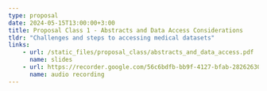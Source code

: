 ```yaml
---
type: proposal
date: 2024-05-15T13:00:00+3:00
title: Proposal Class 1 - Abstracts and Data Access Considerations
tldr: "Challenges and steps to accessing medical datasets"
links: 
    - url: /static_files/proposal_class/abstracts_and_data_access.pdf 
      name: slides 
    - url: https://recorder.google.com/56c6bdfb-bb9f-4127-bfab-282626308a7f
      name: audio recording
---
```

